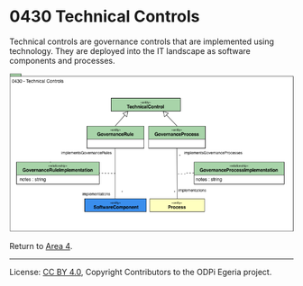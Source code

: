 <!-- SPDX-License-Identifier: CC-BY-4.0 -->
<!-- Copyright Contributors to the ODPi Egeria project. -->

# 0430 Technical Controls

Technical controls are governance controls that are implemented using technology.  They are deployed into
the IT landscape as software components and processes.

![UML](0430-Technical-Controls.png)


Return to [Area 4](Area-4-models.md).

----
License: [CC BY 4.0](https://creativecommons.org/licenses/by/4.0/),
Copyright Contributors to the ODPi Egeria project.